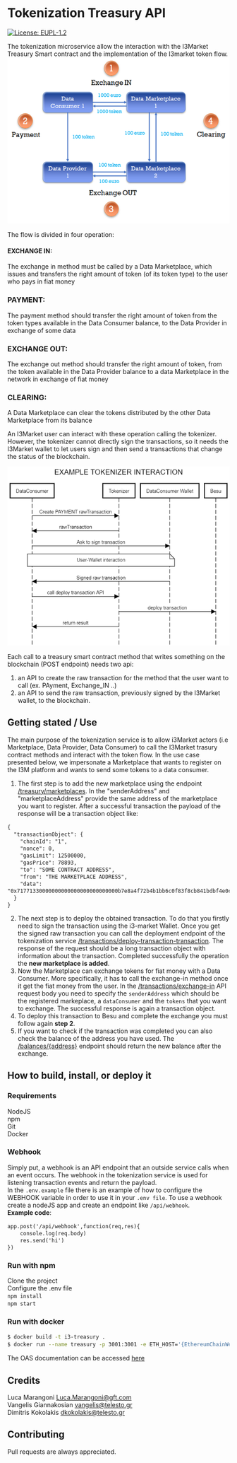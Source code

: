 # Tokenization Treasury API
[![License: EUPL-1.2](https://img.shields.io/badge/license-EUPL--1.2-blue.svg)](LICENCE.md)

The tokenization microservice allow the interaction with the I3Market Treasury Smart contract and the implementation of the I3market token flow. 
![image.png](./image.png)

The flow is divided in four operation:
#### EXCHANGE IN:
The exchange in method must be called by a Data Marketplace, which issues and transfers the right amount of token (of its token type) to the user who pays in fiat money
### PAYMENT: 
The payment method should transfer the right amount of token from the token types available in the Data Consumer balance, to the Data Provider in exchange of some data
### EXCHANGE OUT:
The exchange out method should transfer the right amount of token, from the token available in the Data Provider balance to a data Marketplace in the network in exchange of fiat money
### CLEARING:
A Data Marketplace can clear the tokens distributed by the other Data Marketplace from its balance

An I3Market user can interact with these operation calling the tokenizer. However, the tokenizer cannot directly sign the transactions, so it needs the I3Market wallet to let users sign and then send a transactions that change the status of the blockchain.

![interactionFlow.png](./interactionFlow.png)

Each call to a treasury smart contract method that writes something on the blockchain (POST endpoint) needs two api:
1. an API to create the raw transaction for the method that the user want to call  (ex. PAyment, Exchange_IN ..)
2. an API to send the raw transaction, previously signed by the I3Market wallet, to the blockchain. 





## Getting stated / Use
The main purpose of the tokenization service is to allow i3Market actors (i.e Marketplace, Data Provider, Data Consumer) to call the I3Market trasury contract methods and interact with the token flow. In the use case presented below, we impersonate a Marketplace that wants to register on the I3M platform and wants to send some tokens to a data consumer.
1. The first step is to add the new marketplace using the endpoint [/treasury/marketplaces](http://localhost:3001/api-docs/#/TokenizerController/post_api_v1_treasury_marketplaces). In the "senderAddress" and "marketplaceAddress" provide the same address of the marketplace you want to register. After a successful transaction the payload of the response will be a transaction object like:
```
{
  "transactionObject": {
    "chainId": "1",
    "nonce": 0,
    "gasLimit": 12500000,
    "gasPrice": 78893,
    "to": "SOME CONTRACT ADDRESS",
    "from": "THE MARKETPLACE ADDRESS",
    "data": "0x71771330000000000000000000000000b7e8a4f72b4b1bb6c0f83f8cb841bdbf4e0c7a94"
  }
}
```
2. The next step is to deploy the obtained transaction. To do that you firstly need to sign the transaction using the i3-market Wallet. Once you get the signed raw transaction you can call the deployment endpoint of the tokenization service [/transactions/deploy-transaction-transaction](http://localhost:3001/api-docs/#/TokenizerController/post_api_v1_treasury_transactions_deploy_signed_transaction). The response of the request should be a long transaction object with information about the transaction. Completed successfully the operation the **new marketplace is added**.
3. Now the Marketplace can exchange tokens for fiat money with a Data Consumer. More specifically, it has to call the exchange-in method once it get the fiat money from the user. 
In the [/transactions/exchange-in](http://localhost:3001/api-docs/#/TokenizerController/post_api_v1_treasury_transactions_exchange_in) API request body you need to specify the ```senderAddress``` which should be the registered markeplace, a ```dataConsumer``` and the ```tokens``` that you want to exchange. The successful response is again a transaction object.
4. To deploy this transaction to Besu and complete the exchange you must follow again **step 2**.
5. If you want to check if the transaction was completed you can also check the balance of the address you have used. The [/balances/{address}](http://localhost:3001/api-docs/#/TokenizerController/get_api_v1_treasury_balances__address_) endpoint should return the new balance after the exchange.

## How to build, install, or deploy it

### Requirements
NodeJS\
npm\
Git\
Docker

### Webhook
Simply put, a webhook is an API endpoint that an outside service calls when an event occurs. The webhook in the tokenization service is used for listening transaction events and return the payload.\
In the ```.env.example``` file there is an example of how to configure the WEBHOOK variable in order to use it in your ```.env file```.
To use a webhook create a nodeJS app and create an endpoint like ```/api/webhook```.\
**Example code**:
```
app.post('/api/webhook',function(req,res){
    console.log(req.body)
    res.send('hi')
})
```

### Run with npm
Clone the project\
Configure the .env file\
```npm install```\
```npm start```
### Run with docker
```bash
$ docker build -t i3-treasury .
$ docker run --name treasury -p 3001:3001 -e ETH_HOST='{EthereumChainWebsocketHost}' -e CONTRACT_ADDRESS='{CONTRACT_ADDRESS}' -e WEBHOOK='{WEBHOOK}' -e PORT=3001 i3-treasury
```


The OAS documentation can be accessed [here](http://localhost:3001/api-docs/)

## Credits

Luca Marangoni Luca.Marangoni@gft.com\
Vangelis Giannakosian vangelis@telesto.gr\
Dimitris Kokolakis dkokolakis@telesto.gr

## Contributing

Pull requests are always appreciated.
